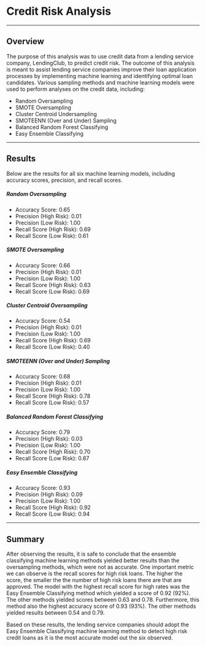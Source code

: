 # Credit Risk Analysis
---

## Overview
The purpose of this analysis was to use credit data from a lending service company, LendingClub, to predict credit risk. The outcome of this analysis is meant to assist lending service companies improve their loan application processes by implementing machine learning and identifying optimal loan candidates. Various sampling methods and machine learning models were used to perform analyses on the credit data, including:

- Random Oversampling
- SMOTE Oversampling
- Cluster Centroid Undersampling
- SMOTEENN (Over and Under) Sampling
- Balanced Random Forest Classifying
- Easy Ensemble Classifying

---

## Results
Below are the results for all six machine learning models, including accuracy scores, precision, and recall scores.

##### Random Oversampling
- Accuracy Score: 0.65
- Precision (High Risk): 0.01
- Precision (Low Risk): 1.00
- Recall Score (High Risk): 0.69
- Recall Score (Low Risk): 0.61

##### SMOTE Oversampling
- Accuracy Score: 0.66
- Precision (High Risk): 0.01
- Precision (Low Risk): 1.00
- Recall Score (High Risk): 0.63
- Recall Score (Low Risk): 0.69

##### Cluster Centroid Oversampling
- Accuracy Score: 0.54
- Precision (High Risk): 0.01
- Precision (Low Risk): 1.00
- Recall Score (High Risk): 0.69
- Recall Score (Low Risk): 0.40

##### SMOTEENN (Over and Under) Sampling
- Accuracy Score: 0.68
- Precision (High Risk): 0.01
- Precision (Low Risk): 1.00
- Recall Score (High Risk): 0.78
- Recall Score (Low Risk): 0.57

##### Balanced Random Forest Classifying
- Accuracy Score: 0.79
- Precision (High Risk): 0.03
- Precision (Low Risk): 1.00
- Recall Score (High Risk): 0.70
- Recall Score (Low Risk): 0.87

##### Easy Ensemble Classifying
- Accuracy Score: 0.93
- Precision (High Risk): 0.09
- Precision (Low Risk): 1.00
- Recall Score (High Risk): 0.92
- Recall Score (Low Risk): 0.94

---

## Summary
After observing the results, it is safe to conclude that the ensemble classifying machine learning methods yielded better results than the oversampling methods, which were not as accurate. One important metric we can observe is the recall scores for high risk loans. The higher the score, the smaller the the number of high risk loans there are that are approved. 
The model with the highest recall score for high rates was the Easy Ensemble Classifying method which yielded a score of 0.92 (92%). The other methods yielded scores between 0.63 and 0.78.
Furthermore, this method also the highest accuracy score of 0.93 (93%). The other methods yielded results between 0.54 and 0.79.

Based on these results, the lending service companies should adopt the Easy Ensemble Classifying machine learning method to detect high risk credit loans as it is the most accurate model out the six observed. 
